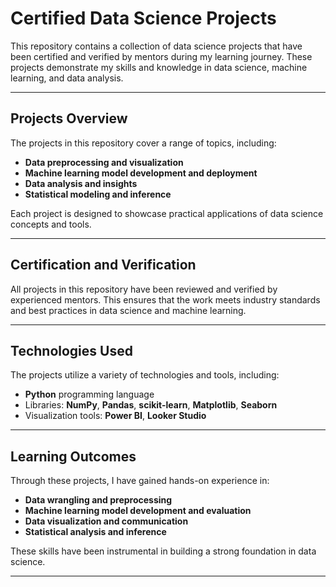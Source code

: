 # Certified Data Science Projects

This repository contains a collection of data science projects that have been certified and verified by mentors during my learning journey. These projects demonstrate my skills and knowledge in data science, machine learning, and data analysis.

---

## Projects Overview

The projects in this repository cover a range of topics, including:

- **Data preprocessing and visualization**
- **Machine learning model development and deployment**
- **Data analysis and insights**
- **Statistical modeling and inference**

Each project is designed to showcase practical applications of data science concepts and tools.

---

## Certification and Verification

All projects in this repository have been reviewed and verified by experienced mentors. This ensures that the work meets industry standards and best practices in data science and machine learning.

---

## Technologies Used

The projects utilize a variety of technologies and tools, including:

- **Python** programming language
- Libraries: **NumPy**, **Pandas**, **scikit-learn**, **Matplotlib**, **Seaborn**
- Visualization tools: **Power BI**, **Looker Studio**

---

## Learning Outcomes

Through these projects, I have gained hands-on experience in:

- **Data wrangling and preprocessing**
- **Machine learning model development and evaluation**
- **Data visualization and communication**
- **Statistical analysis and inference**

These skills have been instrumental in building a strong foundation in data science.

---

